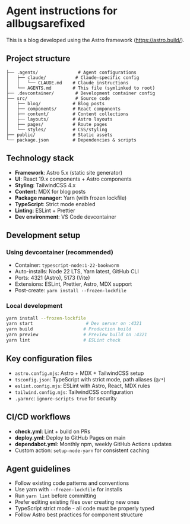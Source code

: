 # Agent instructions for allbugsarefixed

This is a blog developed using the Astro framework (https://astro.build/).

## Project structure
```
├── .agents/               # Agent configurations
│   ├── claude/           # Claude-specific config
│   │   └── CLAUDE.md    # Claude instructions
│   └── AGENTS.md        # This file (symlinked to root)
├── .devcontainer/        # Development container config
├── src/                  # Source code
│   ├── blog/            # Blog posts
│   ├── components/      # React components
│   ├── content/         # Content collections
│   ├── layouts/         # Astro layouts
│   ├── pages/           # Route pages
│   └── styles/          # CSS/styling
├── public/              # Static assets
└── package.json         # Dependencies & scripts
```

## Technology stack
- **Framework**: Astro 5.x (static site generator)
- **UI**: React 19.x components + Astro components
- **Styling**: TailwindCSS 4.x
- **Content**: MDX for blog posts
- **Package manager**: Yarn (with frozen lockfile)
- **TypeScript**: Strict mode enabled
- **Linting**: ESLint + Prettier
- **Dev environment**: VS Code devcontainer

## Development setup

### Using devcontainer (recommended)
- Container: `typescript-node:1-22-bookworm`
- Auto-installs: Node 22 LTS, Yarn latest, GitHub CLI
- Ports: 4321 (Astro), 5173 (Vite)
- Extensions: ESLint, Prettier, Astro, MDX support
- Post-create: `yarn install --frozen-lockfile`

### Local development
```bash
yarn install --frozen-lockfile
yarn start                    # Dev server on :4321
yarn build                   # Production build
yarn preview                 # Preview build on :4321
yarn lint                    # ESLint check
```

## Key configuration files
- `astro.config.mjs`: Astro + MDX + TailwindCSS setup
- `tsconfig.json`: TypeScript with strict mode, path aliases (`@/*`)
- `eslint.config.mjs`: ESLint with Astro, React, MDX rules
- `tailwind.config.mjs`: TailwindCSS configuration
- `.yarnrc`: `ignore-scripts true` for security

## CI/CD workflows
- **check.yml**: Lint + build on PRs
- **deploy.yml**: Deploy to GitHub Pages on main
- **dependabot.yml**: Monthly npm, weekly GitHub Actions updates
- Custom action: `setup-node-yarn` for consistent caching

## Agent guidelines
- Follow existing code patterns and conventions
- Use yarn with `--frozen-lockfile` for installs
- Run `yarn lint` before committing
- Prefer editing existing files over creating new ones
- TypeScript strict mode - all code must be properly typed
- Follow Astro best practices for component structure
